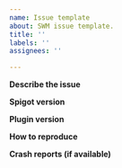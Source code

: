 ```yaml
---
name: Issue template
about: SWM issue template.
title: ''
labels: ''
assignees: ''

---
```


**Describe the issue**

**Spigot version**

**Plugin version**

**How to reproduce**

**Crash reports (if available)**
